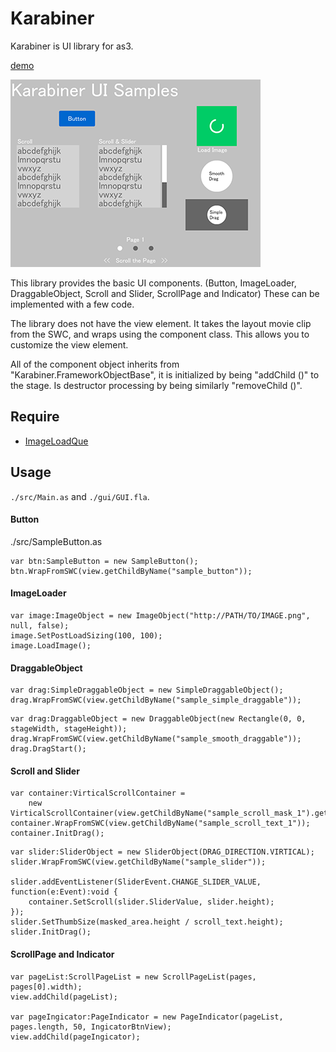 # Karabiner
Karabiner is UI library for as3.

[demo](./bin/index.html)

![](./sample.png)

This library provides the basic UI components.
(Button, ImageLoader, DraggableObject, Scroll and Slider, ScrollPage and Indicator) 
These can be implemented with a few code.

The library does not have the view element.
It takes the layout movie clip from the SWC, and wraps using the component class.
This allows you to customize the view element.

All of the component object inherits from "Karabiner.FrameworkObjectBase",
it is initialized by being "addChild ()" to the stage.
Is destructor processing by being similarly "removeChild ()".

## Require

- [ImageLoadQue](http://www.libspark.org/wiki/ImageLoadQueue)

## Usage

`./src/Main.as` and `./gui/GUI.fla`.

#### Button

./src/SampleButton.as

```
var btn:SampleButton = new SampleButton();
btn.WrapFromSWC(view.getChildByName("sample_button"));
```

#### ImageLoader

```
var image:ImageObject = new ImageObject("http://PATH/TO/IMAGE.png", null, false);
image.SetPostLoadSizing(100, 100);
image.LoadImage();
```

#### DraggableObject

```
var drag:SimpleDraggableObject = new SimpleDraggableObject();
drag.WrapFromSWC(view.getChildByName("sample_simple_draggable"));
```

```
var drag:DraggableObject = new DraggableObject(new Rectangle(0, 0, stageWidth, stageHeight));
drag.WrapFromSWC(view.getChildByName("sample_smooth_draggable"));
drag.DragStart();
```

#### Scroll and Slider

```
var container:VirticalScrollContainer =
	new VirticalScrollContainer(view.getChildByName("sample_scroll_mask_1").getRect(view));
container.WrapFromSWC(view.getChildByName("sample_scroll_text_1"));
container.InitDrag();
```

```
var slider:SliderObject = new SliderObject(DRAG_DIRECTION.VIRTICAL);
slider.WrapFromSWC(view.getChildByName("sample_slider"));

slider.addEventListener(SliderEvent.CHANGE_SLIDER_VALUE, function(e:Event):void {
	container.SetScroll(slider.SliderValue, slider.height);
});
slider.SetThumbSize(masked_area.height / scroll_text.height);
slider.InitDrag();
```

#### ScrollPage and Indicator

```
var pageList:ScrollPageList = new ScrollPageList(pages, pages[0].width);
view.addChild(pageList);

var pageIngicator:PageIndicator = new PageIndicator(pageList, pages.length, 50, IngicatorBtnView);
view.addChild(pageIngicator);
```